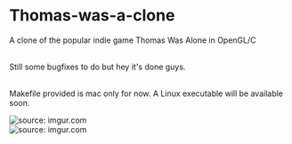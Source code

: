 # Thomas-was-a-clone
A clone of the popular indie game Thomas Was Alone in OpenGL/C<br/><br/>

Still some bugfixes to do but hey it's done guys.<br/>

<br/>Makefile provided is mac only for now. A Linux executable will be available soon.

<img src="http://i.imgur.com/gJs9cOE.png" title="source: imgur.com" />
<br/>
<img src="http://i.imgur.com/m0bmjX0.png" title="source: imgur.com" />
